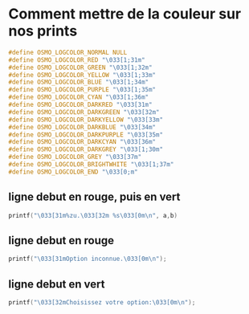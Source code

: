 # Comment mettre de la couleur sur nos prints


```C
#define OSMO_LOGCOLOR_NORMAL NULL
#define OSMO_LOGCOLOR_RED "\033[1;31m"
#define OSMO_LOGCOLOR_GREEN "\033[1;32m"
#define OSMO_LOGCOLOR_YELLOW "\033[1;33m"
#define OSMO_LOGCOLOR_BLUE "\033[1;34m"
#define OSMO_LOGCOLOR_PURPLE "\033[1;35m"
#define OSMO_LOGCOLOR_CYAN "\033[1;36m"
#define OSMO_LOGCOLOR_DARKRED "\033[31m"
#define OSMO_LOGCOLOR_DARKGREEN "\033[32m"
#define OSMO_LOGCOLOR_DARKYELLOW "\033[33m"
#define OSMO_LOGCOLOR_DARKBLUE "\033[34m"
#define OSMO_LOGCOLOR_DARKPURPLE "\033[35m"
#define OSMO_LOGCOLOR_DARKCYAN "\033[36m"
#define OSMO_LOGCOLOR_DARKGREY "\033[1;30m"
#define OSMO_LOGCOLOR_GREY "\033[37m"
#define OSMO_LOGCOLOR_BRIGHTWHITE "\033[1;37m"
#define OSMO_LOGCOLOR_END "\033[0;m"

```


## ligne debut en rouge, puis en vert
```C
printf("\033[31m%zu.\033[32m %s\033[0m\n", a,b)
```
## ligne debut en rouge
```C
printf("\033[31mOption inconnue.\033[0m\n");
```
## ligne debut  en vert
```C
printf("\033[32mChoisissez votre option:\033[0m\n");
```